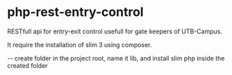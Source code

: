 # php-rest-entry-control
RESTfull api for entry-exit control usefull for gate keepers of UTB-Campus.

It require the installation of slim 3 using composer.

-- create folder in the project root, name it lib, and install slim php inside the created folder
